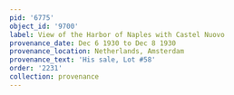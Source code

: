 ```yaml
---
pid: '6775'
object_id: '9700'
label: View of the Harbor of Naples with Castel Nuovo
provenance_date: Dec 6 1930 to Dec 8 1930
provenance_location: Netherlands, Amsterdam
provenance_text: 'His sale, Lot #58'
order: '2231'
collection: provenance
---
```

